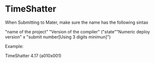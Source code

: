 # TimeShatter

When Submitting to Mater, make sure the name has the following sintax

"name of the project" "Version of the compiler" ("state""Numeric deploy version" x "submit number[Using 3 digits minimun]")

Example:

TimeShatter 4.17 (a010x001)